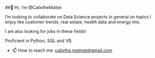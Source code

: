 ##👋 Hi, I’m @CalixtheMattei

 I’m looking to collaborate on Data Science projects in general on topics I enjoy like customer trends, real estate, health data and energy mix. 

 
 I am also looking for jobs in these fields!

 
 Proficient in Python, SQL and VB.


 
- 📫 How to reach me: calixthe.matmat@gmail.com

<!---
CalixtheMattei/CalixtheMattei is a ✨ special ✨ repository because its `README.md` (this file) appears on your GitHub profile.
You can click the Preview link to take a look at your changes.
--->
